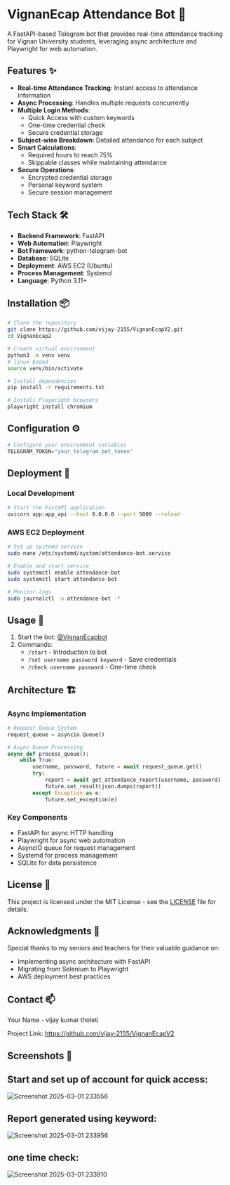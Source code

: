 # VignanEcap Attendance Bot 🤖

A FastAPI-based Telegram bot that provides real-time attendance tracking for Vignan University students, leveraging async architecture and Playwright for web automation.

## Features ✨

- **Real-time Attendance Tracking**: Instant access to attendance information
- **Async Processing**: Handles multiple requests concurrently
- **Multiple Login Methods**:
  - Quick Access with custom keywords
  - One-time credential check
  - Secure credential storage
- **Subject-wise Breakdown**: Detailed attendance for each subject
- **Smart Calculations**:
  - Required hours to reach 75%
  - Skippable classes while maintaining attendance
- **Secure Operations**:
  - Encrypted credential storage
  - Personal keyword system
  - Secure session management

## Tech Stack 🛠️

- **Backend Framework**: FastAPI
- **Web Automation**: Playwright
- **Bot Framework**: python-telegram-bot
- **Database**: SQLite
- **Deployment**: AWS EC2 (Ubuntu)
- **Process Management**: Systemd
- **Language**: Python 3.11+

## Installation 📦

```bash
# Clone the repository
git clone https://github.com/vijay-2155/VignanEcapV2.git
cd VignanEcap2

# Create virtual environment
python3 -m venv venv
# linux based
source venv/bin/activate

# Install dependencies
pip install -r requirements.txt

# Install Playwright browsers
playwright install chromium
```

## Configuration ⚙️

```python
# Configure your environment variables
TELEGRAM_TOKEN="your_telegram_bot_token"
```

## Deployment 🚀

### Local Development

```bash
# Start the FastAPI application
uvicorn app:app_api --host 0.0.0.0 --port 5000 --reload
```

### AWS EC2 Deployment

```bash
# Set up systemd service
sudo nano /etc/systemd/system/attendance-bot.service

# Enable and start service
sudo systemctl enable attendance-bot
sudo systemctl start attendance-bot

# Monitor logs
sudo journalctl -u attendance-bot -f
```

## Usage 📱

1. Start the bot: [@VignanEcapbot](https://t.me/VignanEcapbot)
2. Commands:
   - `/start` - Introduction to bot
   - `/set username password keyword` - Save credentials
   - `/check username password` - One-time check

## Architecture 🏗️

### Async Implementation
```python
# Request Queue System
request_queue = asyncio.Queue()

# Async Queue Processing
async def process_queue():
    while True:
        username, password, future = await request_queue.get()
        try:
            report = await get_attendance_report(username, password)
            future.set_result(json.dumps(report))
        except Exception as e:
            future.set_exception(e)
```

### Key Components
- FastAPI for async HTTP handling
- Playwright for async web automation
- AsyncIO queue for request management
- Systemd for process management
- SQLite for data persistence

## License 📄

This project is licensed under the MIT License - see the [LICENSE](LICENSE) file for details.

## Acknowledgments 🙏
Special thanks to my seniors and teachers for their valuable guidance on:
- Implementing async architecture with FastAPI
- Migrating from Selenium to Playwright
- AWS deployment best practices

## Contact 📫

Your Name - vijay kumar tholeti 

Project Link: https://github.com/vijay-2155/VignanEcapV2

## Screenshots 📸
## Start and set up of account for quick access:
![Screenshot 2025-03-01 233556](https://github.com/user-attachments/assets/91f19676-cdcb-4e7a-bb95-2bea254716ee)


## Report generated using keyword:
![Screenshot 2025-03-01 233956](https://github.com/user-attachments/assets/1b46ca89-7c0c-458c-84d9-59c8b49aff35)

## one time check:
![Screenshot 2025-03-01 233910](https://github.com/user-attachments/assets/2f7b46fd-5021-4410-a3e3-0a808090107c)



